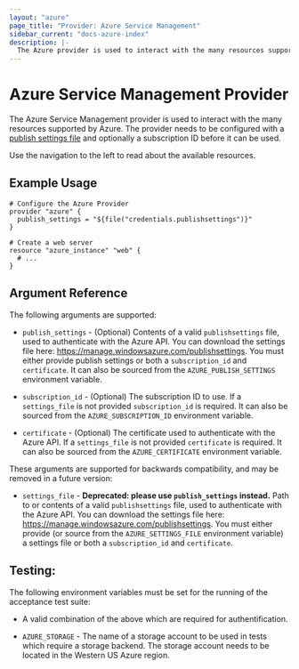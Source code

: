 ```yaml
---
layout: "azure"
page_title: "Provider: Azure Service Management"
sidebar_current: "docs-azure-index"
description: |-
  The Azure provider is used to interact with the many resources supported by Azure. The provider needs to be configured with a publish settings file and optionally a subscription ID before it can be used.
---
```


# Azure Service Management Provider

[arm]: /docs/providers/azurerm/index.html

The Azure Service Management provider is used to interact with the many resources supported
by Azure. The provider needs to be configured with a [publish settings
file](https://manage.windowsazure.com/publishsettings) and optionally a
subscription ID before it can be used.

Use the navigation to the left to read about the available resources.

## Example Usage

```
# Configure the Azure Provider
provider "azure" {
  publish_settings = "${file("credentials.publishsettings")}"
}

# Create a web server
resource "azure_instance" "web" {
  # ...
}
```

## Argument Reference

The following arguments are supported:

* `publish_settings` - (Optional) Contents of a valid `publishsettings` file,
  used to authenticate with the Azure API. You can download the settings file
  here: https://manage.windowsazure.com/publishsettings. You must either
  provide publish settings or both a `subscription_id` and `certificate`. It
  can also be sourced from the `AZURE_PUBLISH_SETTINGS` environment variable.

* `subscription_id` - (Optional) The subscription ID to use. If a
  `settings_file` is not provided `subscription_id` is required. It can also
  be sourced from the `AZURE_SUBSCRIPTION_ID` environment variable.

* `certificate` - (Optional) The certificate used to authenticate with the
  Azure API. If a `settings_file` is not provided `certificate` is required.
  It can also be sourced from the `AZURE_CERTIFICATE` environment variable.

These arguments are supported for backwards compatibility, and may be removed
in a future version:

* `settings_file` - __Deprecated: please use `publish_settings` instead.__
  Path to or contents of a valid `publishsettings` file, used to
  authenticate with the Azure API. You can download the settings file here:
  https://manage.windowsazure.com/publishsettings. You must either provide
  (or source from the `AZURE_SETTINGS_FILE` environment variable) a settings
  file or both a `subscription_id` and `certificate`.

## Testing:

The following environment variables must be set for the running of the
acceptance test suite:

* A valid combination of the above which are required for authentification.

* `AZURE_STORAGE` - The name of a storage account to be used in tests which
  require a storage backend. The storage account needs to be located in
  the Western US Azure region.
